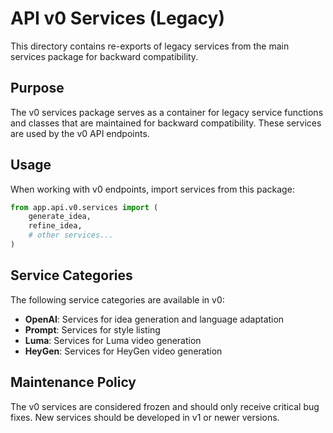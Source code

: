# API v0 Services (Legacy)

This directory contains re-exports of legacy services from the main services package for backward compatibility.

## Purpose

The v0 services package serves as a container for legacy service functions and classes that are maintained for backward compatibility. These services are used by the v0 API endpoints.

## Usage

When working with v0 endpoints, import services from this package:

```python
from app.api.v0.services import (
    generate_idea,
    refine_idea,
    # other services...
)
```

## Service Categories

The following service categories are available in v0:

- **OpenAI**: Services for idea generation and language adaptation
- **Prompt**: Services for style listing
- **Luma**: Services for Luma video generation
- **HeyGen**: Services for HeyGen video generation

## Maintenance Policy

The v0 services are considered frozen and should only receive critical bug fixes. New services should be developed in v1 or newer versions. 
